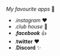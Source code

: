 *My favourite apps* :tada: 
* ._instagram_ :heart:
* ._club house_ :tada:
* ._**facebook**_ :+1:
* .**twitter** :heart:
* .**Discord** :sparkles:
